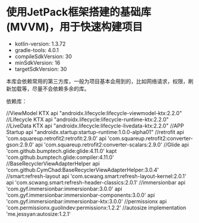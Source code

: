 # 使用JetPack框架搭建的基础库(MVVM)，用于快速构建项目

- kotlin-version: 1.3.72
- gradle-tools: 4.0.1
- compileSdkVersion: 30
- minSdkVersion: 16
- targetSdkVersion: 30

本库会依赖常用的第三方库，一般为项目基本会用到的，比如网络请求，权限，刷新加载等，尽量不会依赖多余的库。

依赖库：

//ViewModel KTX
api "androidx.lifecycle:lifecycle-viewmodel-ktx:2.2.0"
//Lifecycle KTX
api "androidx.lifecycle:lifecycle-runtime-ktx:2.2.0"
//LiveData KTX
api "androidx.lifecycle:lifecycle-livedata-ktx:2.2.0"
//APP Startup
api "androidx.startup:startup-runtime:1.0.0-alpha01"
//retrofit
api 'com.squareup.retrofit2:retrofit:2.9.0'
api 'com.squareup.retrofit2:converter-gson:2.9.0'
api 'com.squareup.retrofit2:converter-scalars:2.9.0'
//Glide
api 'com.github.bumptech.glide:glide:4.11.0'
kapt 'com.github.bumptech.glide:compiler:4.11.0'
//BaseRecyclerViewAdapterHelper
api 'com.github.CymChad:BaseRecyclerViewAdapterHelper:3.0.4'
//smart:refresh-layout
api 'com.scwang.smart:refresh-layout-kernel:2.0.1'
api 'com.scwang.smart:refresh-header-classics:2.0.1'
//immersionbar
api 'com.gyf.immersionbar:immersionbar:3.0.0'
api 'com.gyf.immersionbar:immersionbar-components:3.0.0'
api 'com.gyf.immersionbar:immersionbar-ktx:3.0.0'
//permissionx
api 'com.permissionx.guolindev:permissionx:1.2.2'
//autosize
implementation 'me.jessyan:autosize:1.2.1'
